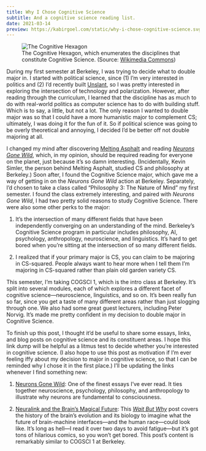 ```yaml
---
title: Why I Chose Cognitive Science
subtitle: And a cognitive science reading list.
date: 2021-03-14
preview: https://kabirgoel.com/static/why-i-chose-cognitive-science.svg
---
```


<figure>
  <img src="/static/why-i-chose-cognitive-science.svg" alt="The Cognitive Hexagon">
  <figcaption>The Cognitive Hexagon, which enumerates the disciplines that constitute Cognitive Science. (Source: <a href="https://commons.wikimedia.org/wiki/File:Cognitive_Science_Hexagon.svg">Wikimedia Commons</a>)</figcaption>
</figure>

During my first semester at Berkeley, I was trying to decide what to double major in. I started with political science, since (1) I’m very interested in politics and (2) I’d recently built [Unslant](https://unslant.github.io), so I was pretty interested in exploring the intersection of technology and polarization. However, after reading through the curriculum, I learned that the discipline has as much to do with real-world politics as computer science has to do with building stuff. Which is to say, a little, but not a lot. The only reason I wanted to double major was so that I could have a more humanistic major to complement CS; ultimately, I was doing it for the fun of it. So if political science was going to be overly theoretical and annoying, I decided I’d be better off not double majoring at all.

I changed my mind after discovering [Melting Asphalt](https://meltingasphalt.com/) and reading [_Neurons Gone Wild_](https://meltingasphalt.com/neurons-gone-wild/), which, in my opinion, should be required reading for everyone on the planet, just because it’s so damn interesting. (Incidentally, Kevin Simler, the person behind Melting Asphalt, studied CS and philosophy at Berkeley.) Soon after, I found the Cognitive Science major, which gave me a way of getting in on the _Neurons Gone Wild_ action at Berkeley. Separately, I’d chosen to take a class called “Philosophy 3: The Nature of Mind” my first semester. I found the class extremely interesting, and paired with _Neurons Gone Wild_, I had two pretty solid reasons to study Cognitive Science. There were also some other perks to the major:

1. It’s the intersection of many different fields that have been independently converging on an understanding of the mind. Berkeley’s Cognitive Science program in particular includes philosophy, AI, psychology, anthropology, neuroscience, and linguistics. It’s hard to get bored when you’re sitting at the intersection of so many different fields.

2. I realized that if your primary major is CS, you can claim to be majoring in CS-squared. People always want to hear more when I tell them I’m majoring in CS-squared rather than plain old garden variety CS.

This semester, I’m taking COGSCI 1, which is the intro class at Berkeley. It’s split into several modules, each of which explores a different facet of cognitive science—neuroscience, linguistics, and so on. It’s been really fun so far, since you get a taste of many different areas rather than just slogging through one. We also had some great guest lecturers, including Peter Norvig. It’s made me pretty confident in my decision to double major in Cognitive Science.

To finish up this post, I thought it’d be useful to share some essays, links, and blog posts on cognitive science and its constituent areas. I hope this link dump will be helpful as a litmus test to decide whether you’re interested in cognitive science. (I also hope to use this post as motivation if I’m ever feeling iffy about my decision to major in cognitive science, so that I can be reminded why I chose it in the first place.) I’ll be updating the links whenever I find something new:

1. [Neurons Gone Wild](https://meltingasphalt.com/neurons-gone-wild/): One of the finest essays I’ve ever read. It ties together neuroscience, psychology, philosophy, and anthropology to illustrate why neurons are fundamental to consciousness.

2. [Neuralink and the Brain’s Magical Future](https://waitbutwhy.com/2017/04/neuralink.html): This [_Wait But Why_](waitbutwhy.com) post covers the history of the brain’s evolution and its biology to imagine what the future of brain-machine interfaces—and the human race—could look like. It’s long as hell—I read it over two days to avoid fatigue—but it’s got tons of hilarious comics, so you won’t get bored. This post’s content is remarkably similar to COGSCI 1 at Berkeley.
